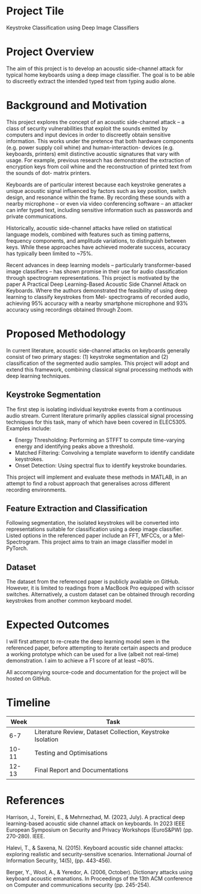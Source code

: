# Project Tile
Keystroke Classification using Deep Image Classifiers

# Project Overview
The aim of this project is to develop an acoustic side-channel attack for typical home
keyboards using a deep image classifier. The goal is to be able to discreetly extract the
intended typed text from typing audio alone.

# Background and Motivation
This project explores the concept of an acoustic side-channel attack – a class of
security vulnerabilities that exploit the sounds emitted by computers and input devices
in order to discreetly obtain sensitive information. This works under the pretence that
both hardware components (e.g. power supply coil whine) and human-interaction-
devices (e.g. keyboards, printers) emit distinctive acoustic signatures that vary with
usage. For example, previous research has demonstrated the extraction of encryption
keys from coil whine and the reconstruction of printed text from the sounds of dot-
matrix printers.

Keyboards are of particular interest because each keystroke generates a unique
acoustic signal influenced by factors such as key position, switch design, and
resonance within the frame. By recording these sounds with a nearby microphone – or
even via video conferencing software – an attacker can infer typed text, including
sensitive information such as passwords and private communications.

Historically, acoustic side-channel attacks have relied on statistical language models,
combined with features such as timing patterns, frequency components, and
amplitude variations, to distinguish between keys. While these approaches have
achieved moderate success, accuracy has typically been limited to ~75%.

Recent advances in deep learning models – particularly transformer-based image
classifiers – has shown promise in their use for audio classification through
spectrogram representations. This project is motivated by the paper A Practical Deep
Learning-Based Acoustic Side Channel Attack on Keyboards. Where the authors
demonstrated the feasibility of using deep learning to classify keystrokes from Mel-
spectrograms of recorded audio, achieving 95% accuracy with a nearby smartphone
microphone and 93% accuracy using recordings obtained through Zoom.

# Proposed Methodology
In current literature, acoustic side-channel attacks on keyboards generally consist of
two primary stages: (1) keystroke segmentation and (2) classification of the segmented
audio samples. This project will adopt and extend this framework, combining classical
signal processing methods with deep learning techniques.

## Keystroke Segmentation
The first step is isolating individual keystroke events from a continuous audio stream.
Current literature primarily applies classical signal processing techniques for this task,
many of which have been covered in ELEC5305. Examples include:
- Energy Thresholding: Performing an STFFT to compute time-varying energy and
identifying peaks above a threshold.
- Matched Filtering: Convolving a template waveform to identify candidate
keystrokes.
- Onset Detection: Using spectral flux to identify keystroke boundaries.

This project will implement and evaluate these methods in MATLAB, in an attempt to
find a robust approach that generalises across different recording environments.

## Feature Extraction and Classification
Following segmentation, the isolated keystrokes will be converted into representations
suitable for classification using a deep image classifier. Listed options in the referenced
paper include an FFT, MFCCs, or a Mel-Spectrogram. This project aims to train an image
classifier model in PyTorch.

## Dataset
The dataset from the referenced paper is publicly available on GitHub. However, it is
limited to readings from a MacBook Pro equipped with scissor switches.
Alternatively, a custom dataset can be obtained through recording keystrokes from
another common keyboard model.

# Expected Outcomes
I will first attempt to re-create the deep learning model seen in the referenced paper,
before attempting to iterate certain aspects and produce a working prototype which can
be used for a live (albeit not real-time) demonstration. I aim to achieve a F1 score of at
least ~80%.

All accompanying source-code and documentation for the project will be hosted on
GitHub.

# Timeline

| Week  | Task                                                       |
| ----- | ---------------------------------------------------------- |
| 6-7   | Literature Review, Dataset Collection, Keystroke Isolation |
| 10-11 | Testing and Optimisations                                  |
| 12-13 | Final Report and Documentations                            |

# References
Harrison, J., Toreini, E., & Mehrnezhad, M. (2023, July). A practical deep learning-based
acoustic side channel attack on keyboards. In 2023 IEEE European Symposium on
Security and Privacy Workshops (EuroS&PW) (pp. 270-280). IEEE.

Halevi, T., & Saxena, N. (2015). Keyboard acoustic side channel attacks: exploring
realistic and security-sensitive scenarios. International Journal of Information Security,
14(5), (pp. 443-456).

Berger, Y., Wool, A., & Yeredor, A. (2006, October). Dictionary attacks using keyboard
acoustic emanations. In Proceedings of the 13th ACM conference on Computer and
communications security (pp. 245-254).
